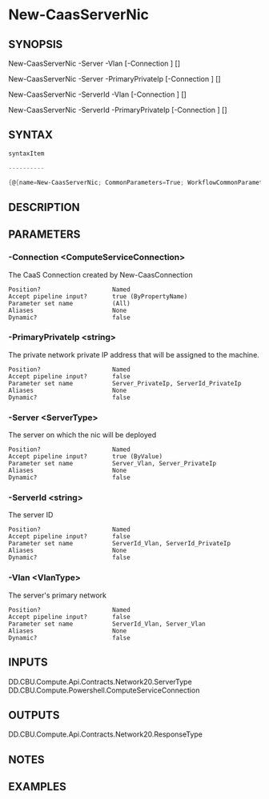 ﻿New-CaasServerNic
===================

## SYNOPSIS

New-CaasServerNic -Server <ServerType> -Vlan <VlanType> [-Connection <ComputeServiceConnection>] [<CommonParameters>]

New-CaasServerNic -Server <ServerType> -PrimaryPrivateIp <string> [-Connection <ComputeServiceConnection>] [<CommonParameters>]

New-CaasServerNic -ServerId <string> -Vlan <VlanType> [-Connection <ComputeServiceConnection>] [<CommonParameters>]

New-CaasServerNic -ServerId <string> -PrimaryPrivateIp <string> [-Connection <ComputeServiceConnection>] [<CommonParameters>]


## SYNTAX
```powershell
syntaxItem                                                                                                                                                                                                                                                                                                                                                                                                                                          

----------                                                                                                                                                                                                                                                                                                                                                                                                                                          

{@{name=New-CaasServerNic; CommonParameters=True; WorkflowCommonParameters=False; parameter=System.Object[]}, @{name=New-CaasServerNic; CommonParameters=True; WorkflowCommonParameters=False; parameter=System.Object[]}, @{name=New-CaasServerNic; CommonParameters=True; WorkflowCommonParameters=False; parameter=System.Object[]}, @{name=New-CaasServerNic; CommonParameters=True; WorkflowCommonParameters=False; parameter=System.Object[]}}
```

## DESCRIPTION


## PARAMETERS
### -Connection &lt;ComputeServiceConnection&gt;
The CaaS Connection created by New-CaasConnection
```
Position?                    Named
Accept pipeline input?       true (ByPropertyName)
Parameter set name           (All)
Aliases                      None
Dynamic?                     false
```
 
### -PrimaryPrivateIp &lt;string&gt;
The private network private IP address that will be assigned to the machine.
```
Position?                    Named
Accept pipeline input?       false
Parameter set name           Server_PrivateIp, ServerId_PrivateIp
Aliases                      None
Dynamic?                     false
```
 
### -Server &lt;ServerType&gt;
The server on which the nic will be deployed
```
Position?                    Named
Accept pipeline input?       true (ByValue)
Parameter set name           Server_Vlan, Server_PrivateIp
Aliases                      None
Dynamic?                     false
```
 
### -ServerId &lt;string&gt;
The server ID
```
Position?                    Named
Accept pipeline input?       false
Parameter set name           ServerId_Vlan, ServerId_PrivateIp
Aliases                      None
Dynamic?                     false
```
 
### -Vlan &lt;VlanType&gt;
The server's primary network
```
Position?                    Named
Accept pipeline input?       false
Parameter set name           ServerId_Vlan, Server_Vlan
Aliases                      None
Dynamic?                     false
```

## INPUTS
DD.CBU.Compute.Api.Contracts.Network20.ServerType
DD.CBU.Compute.Powershell.ComputeServiceConnection


## OUTPUTS
DD.CBU.Compute.Api.Contracts.Network20.ResponseType


## NOTES


## EXAMPLES
